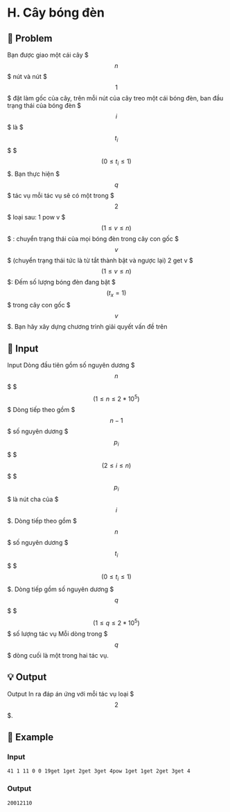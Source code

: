 # H. Cây bóng đèn

## 📖 Problem

Bạn được giao một cái cây $$$n$$$ nút và nút $$$1$$$ đặt làm gốc của cây, trên mỗi nút của cây treo một cái bóng đèn, ban đầu trạng thái của bóng đèn $$$i$$$ là $$$t_i$$$ $$$(0 \leq t_i \leq 1)$$$. Bạn thực hiện $$$q$$$ tác vụ mỗi tác vụ sẽ có một trong $$$2$$$ loại sau:
1 pow v $$$(1 \leq v \leq n)$$$ : chuyển trạng thái của mọi bóng đèn trong cây con gốc $$$v$$$ (chuyển trạng thái tức là từ tắt thành bật và ngược lại)
2 get v $$$(1 \leq v \leq n)$$$: Đếm số lượng bóng đèn đang bật $$$(t_x=1)$$$ trong cây con gốc $$$v$$$.
Bạn hãy xây dựng chương trình giải quyết vấn đề trên


## 🧩 Input

Input
Dòng đầu tiên gồm số nguyên dương $$$n$$$ $$$(1 \leq n \leq 2*10^5)$$$
Dòng tiếp theo gồm $$$n-1$$$ số nguyên dương $$$p_i$$$ $$$(2 \leq i \leq n)$$$ $$$p_i$$$ là nút cha của $$$i$$$.
Dòng tiếp theo gồm $$$n$$$ số nguyên dương $$$t_i$$$ $$$(0 \leq t_i \leq 1)$$$.
Dòng tiếp gồm số nguyên dương $$$q$$$ $$$(1 \leq q \leq 2*10^5)$$$ số lượng tác vụ
Mỗi dòng trong $$$q$$$ dòng cuối là một trong hai tác vụ.


## 💡 Output

Output
In ra đáp án ứng với mỗi tác vụ loại $$$2$$$.


## 🧠 Example

### Input

```text
41 1 11 0 0 19get 1get 2get 3get 4pow 1get 1get 2get 3get 4
```

### Output

```text
20012110
```


